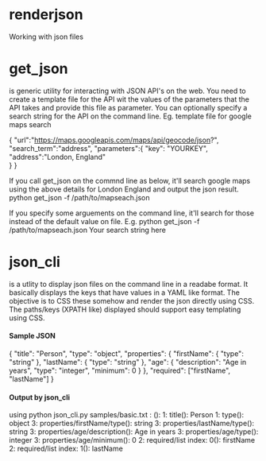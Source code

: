 # renderjson
Working with json files


<h1>get_json</h1> is generic utility for interacting with JSON API's on the web. You need to create a template file for the API wit the values of the parameters that the API takes and provide this file as parameter. You can optionally specify a search string for the API on the command line. Eg. template file for google maps search

{
"url":"https://maps.googleapis.com/maps/api/geocode/json?",
"search_term":"address",
"parameters":{
	"key": "YOURKEY",        
	"address":"London, England"     
}
}

If you call get_json on the commnd line as below, it'll search google maps using the above details for London England and output the json result. 
python get_json -f /path/to/mapseach.json

If you specify some arguements on the command line, it'll search for those instead of the default value on file. E.g.
python get_json -f /path/to/mapseach.json Your search string here

<h1>json_cli</h1> is a utlity to display json files on the command line in a readabe format. It basically displays the keys that have values in a YAML like format. The objective is to CSS these somehow and render the json directly using CSS. The paths/keys (XPATH like) displayed should support easy templating using CSS. 
<h4>Sample JSON</h4>
{
    "title": "Person",
    "type": "object",
    "properties": {
        "firstName": {
            "type": "string"
        },
        "lastName": {
            "type": "string"
        },
        "age": {
            "description": "Age in years",
            "type": "integer",
            "minimum": 0
        }
    },
    "required": ["firstName", "lastName"]
}
<h4>Output by json_cli</h4> using 
python json_cli.py samples/basic.txt
<Nesting level>: <Full path> (<type>): <value>
1: title(<class 'str'>): Person
1: type(<class 'str'>): object
3: properties/firstName/type(<class 'str'>): string
3: properties/lastName/type(<class 'str'>): string
3: properties/age/description(<class 'str'>): Age in years
3: properties/age/type(<class 'str'>): integer
3: properties/age/minimum(<class 'int'>): 0
2: required/list index: 0(<class 'str'>): firstName
2: required/list index: 1(<class 'str'>): lastName

